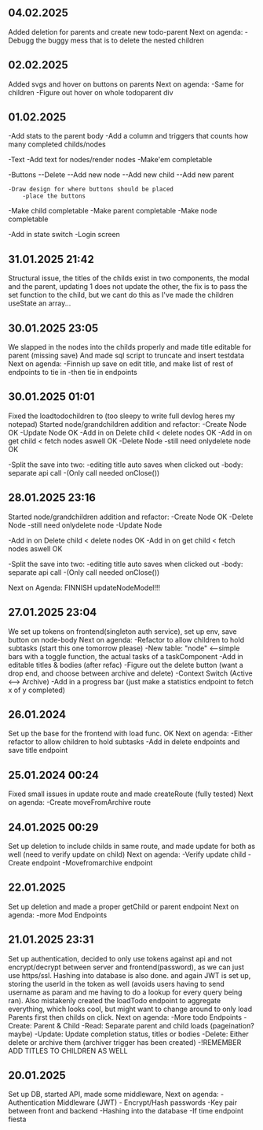 ## 04.02.2025
Added deletion for parents and create new todo-parent
Next on agenda:
    -Debugg the buggy mess that is to delete the nested children

## 02.02.2025
Added svgs and hover on buttons on parents
Next on agenda:
    -Same for children
    -Figure out hover on whole todoparent div

## 01.02.2025
-Add stats to the parent body
	-Add a column and triggers that counts
		how many completed childs/nodes

-Text
	-Add text for nodes/render nodes
	-Make'em completable

-Buttons
--Delete
--Add new node
--Add new child
--Add new parent 

	-Draw design for where buttons should be placed
		-place the buttons

-Make child completable
-Make parent completable
-Make node completable

-Add in state switch
-Login screen


## 31.01.2025 21:42
Structural issue, the titles of the childs exist in two components, the modal and the parent,
updating 1 does not update the other, the fix is to pass the set function to the child,
but we cant do this as I've made the children useState an array...

## 30.01.2025 23:05
We slapped in the nodes into the childs properly and made title editable for parent (missing save)
And made sql script to truncate and insert testdata
Next on agenda:
    -Finnish up save on edit title, and make list of rest of endpoints to tie in
        -then tie in endpoints

## 30.01.2025 01:01
Fixed the loadtodochildren to (too sleepy to write full devlog heres my notepad)
Started node/grandchildren addition and refactor:
    -Create Node OK
-Update Node  OK
-Add in on Delete child < delete nodes OK
-Add in on get child < fetch nodes aswell OK
-Delete Node -still need onlydelete node OK

-Split the save into two:
	-editing title auto saves when clicked out
	-body: separate api call
		-(Only call needed onClose())

## 28.01.2025 23:16
Started node/grandchildren addition and refactor:
    -Create Node OK
-Delete Node -still need onlydelete node
-Update Node  

-Add in on Delete child < delete nodes OK
-Add in on get child < fetch nodes aswell OK

-Split the save into two:
	-editing title auto saves when clicked out
	-body: separate api call
		-(Only call needed onClose())

Next on Agenda: FINNISH updateNodeModel!!! 

## 27.01.2025 23:04
We set up tokens on frontend(singleton auth service), set up env, save button on node-body
Next on agenda:
    -Refactor to allow children to hold subtasks (start this one tomorrow please)
        -New table: "node" <--simple bars with a toggle function, the actual tasks of a taskComponent
    -Add in editable titles & bodies (after refac)
    -Figure out the delete button (want a drop end, and choose between archive and delete)
    -Context Switch (Active <--> Archive)
    -Add in a progress bar (just make a statistics endpoint to fetch x of y completed)

## 26.01.2024
Set up the base for the frontend with load func. OK
Next on agenda:
    -Either refactor to allow children to hold subtasks
    -Add in delete endpoints and save title endpoint

## 25.01.2024 00:24
Fixed small issues in update route and made createRoute (fully tested)
Next on agenda:
    -Create moveFromArchive route

## 24.01.2025 00:29
Set up deletion to include childs in same route, and made update for both as well (need to verify update on child)
Next on agenda:
    -Verify update child
    -Create endpoint
    -Movefromarchive endpoint

## 22.01.2025
Set up deletion and made a proper getChild or parent endpoint
Next on agenda:
    -more Mod Endpoints

## 21.01.2025 23:31
Set up authentication, decided to only use tokens against api and not encrypt/decrypt between server and frontend(password),
as we can just use https/ssl. Hashing into database is also done. and again JWT is set up, storing the userId in the token as well (avoids users having to send username as param and me having to do a lookup for every query being ran).
Also mistakenly created the loadTodo endpoint to aggregate everything, which looks cool, but might want to change around to only load Parents first then childs on click.
Next on agenda:
    -More todo Endpoints
        -Create: Parent & Child
        -Read: Separate parent and child loads (pageination? maybe)
        -Update: Update completion status, titles or bodies
        -Delete: Either delete or archive them (archiver trigger has been created)
    -!REMEMBER ADD TITLES TO CHILDREN AS WELL
        

## 20.01.2025
Set up DB, started API, made some middleware,
Next on agenda:
    - Authentication Middleware (JWT)
    - Encrypt/Hash passwords
        -Key pair between front and backend
        -Hashing into the database
    -If time endpoint fiesta